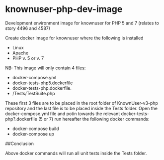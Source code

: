 # knownuser-php-dev-image
Development environment image for knownuser for PHP 5 and 7 (relates to story 4496 and 4587)

Create docker image for knownuser where the following is installed
- Linux
- Apache
- PHP v. 5 or v. 7

NB: This image will only contain 4 files:
- docker-compose.yml 
- docker-tests-php5.dockerfile
- docker-tests-php.dockerfile.
- /Tests/TestSuite.php

These first 3 files are to be placed in the root folder of KnownUser-v3-php repository and the last file is to be placed inside the Tests folder. 
Open the docker-compose.yml file and potin towards the relevant docker-tests-php?.dockerfile (5 or 7)
run hereafter the following docker commands:
- docker-compose build
- docker-compose up 

##Conclusion

Above docker commands will run all unit tests inside the Tests folder.
